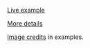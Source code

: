 
[Live example](http://demo.wew.io/Image-Server/examples/cookie-example/)

[More details](http://docs.whateverweb.com/documentation/connecting-the-client-side-and-server-side-when-scaling-images/)

[Image credits](http://www.flickr.com/photos/bengchye_loo/369525606/sizes/o/in/photostream/) in examples.
